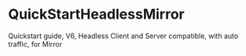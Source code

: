# QuickStartHeadlessMirror
 Quickstart guide, V6, Headless Client and Server compatible, with auto traffic, for Mirror
